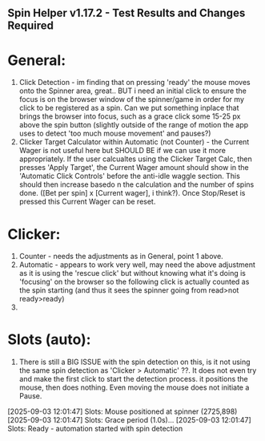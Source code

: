 ## Spin Helper v1.17.2 - Test Results and Changes Required


# General:
1. Click Detection - im finding that on pressing 'ready' the mouse moves onto the Spinner area, great.. BUT i need an initial click to ensure the focus is on the browser window of the spinner/game in order for my click to be registered as a spin. Can we put something inplace that brings the browser into focus, such as a grace click some 15-25 px above the spin button (slightly outside of the range of motion the app uses to detect 'too much mouse movement' and pauses?)
2. Clicker Target Calculator within Automatic (not Counter) - the Current Wager is not useful here but SHOULD BE if we can use it more appropriately. If the user calcualtes using the Clicker Target Calc, then presses 'Apply Target', the Current Wager amount should show in the 'Automatic Click Controls' before the anti-idle waggle section. This should then increase basedo n the calculation and the number of spins done. ([Bet per spin] x [Current wager], i think?). Once Stop/Reset is pressed this Current Wager <value> can be reset.

# Clicker:
1. Counter - needs the adjustments as in General, point 1 above.
2. Automatic - appears to work very well, may need the above adjustment as it is using the 'rescue click' but without knowing what it's doing is 'focusing' on the browser so the following click is actually counted as the spin starting (and thus it sees the spinner going from read>not ready>ready)
3. 

# Slots (auto):
1. There is still a BIG ISSUE with the spin detection on this, is it not using the same spin detection as 'Clicker > Automatic' ??. It does not even try and make the first click to start the detection process. it positions the mouse, then does nothing. Even moving the mouse does not initiate a Pause.

[2025-09-03 12:01:47] Slots: Mouse positioned at spinner (2725,898)
[2025-09-03 12:01:47] Slots: Grace period (1.0s)...
[2025-09-03 12:01:47] Slots: Ready - automation started with spin detection

